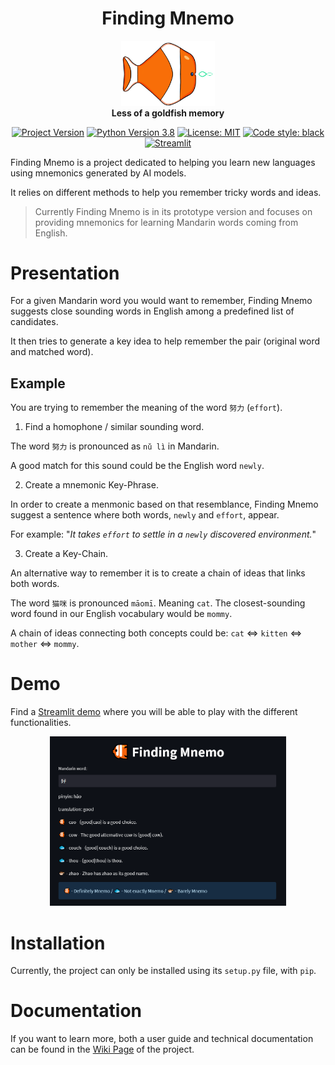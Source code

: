 <h1  align="center">Finding Mnemo</h1>
<p align="center">
<img src="imgs/mnemo.png" alt="FindingMnemo logo" width="150px">
<br>
<b>Less of a goldfish memory</b>
</p>

<p align="center">
<a href="https://github.com/SimonPop/FindingMnemo/"><img alt="Project Version" src="https://img.shields.io/badge/version-0.0.1-blue"></a>
<a href="https://www.python.org"><img alt="Python Version 3.8" src="https://img.shields.io/badge/Python-3.8-blue.svg?style=flat&logo=python&logoColor=white"></a>
<a href="https://github.com/SimonPop/FindingMnemo/LICENSE"><img alt="License: MIT" src="https://img.shields.io/badge/License-MIT-blue.svg"></a>
<a href="https://github.com/psf/black"><img alt="Code style: black" src="https://img.shields.io/badge/code%20style-black-000000.svg"></a>
<a href="https://finding-mnemo.streamlit.app/"><img alt="Streamlit" src="https://img.shields.io/badge/Streamlit-1.2.0-FF4B4B.svg?style=flat&logo=Streamlit&logoColor=white"></a>
</p>

Finding Mnemo is a project dedicated to helping you learn new languages using mnemonics generated by AI models.

It relies on different methods to help you remember tricky words and ideas.

> Currently Finding Mnemo is in its prototype version and focuses on providing mnemonics for learning Mandarin words coming from English.

# Presentation

For a given Mandarin word you would want to remember, Finding Mnemo suggests close sounding words in English among a predefined list of candidates. 

It then tries to generate a key idea to help remember the pair (original word and matched word). 

## Example 

You are trying to remember the meaning of the word `努力` (`effort`).

1. Find a homophone / similar sounding word.

The word `努力` is pronounced as `nǔ lì` in Mandarin.

A good match for this sound could be the English word `newly`. 

2. Create a mnemonic Key-Phrase.

In order to create a menmonic based on that resemblance, Finding Mnemo suggest a sentence where both words, `newly` and `effort`, appear.

For example: "*It takes `effort` to settle in a `newly` discovered environment.*"

3. Create a Key-Chain.

An alternative way to remember it is to create a chain of ideas that links both words.

The word `猫咪` is pronounced `māomī`. Meaning `cat`. The closest-sounding word found in our English vocabulary would be `mommy`. 

A chain of ideas connecting both concepts could be: `cat` ⇔ `kitten` ⇔ `mother` ⇔ `mommy`.

# Demo

Find a [Streamlit demo](https://finding-mnemo.streamlit.app/) where you will be able to play with the different functionalities.

<p align="center">
    <img src="imgs/streamlit.png" alt= "Streamlit Demo" width="75%">
</p>

# Installation

Currently, the project can only be installed using its `setup.py` file, with `pip`.

# Documentation

If you want to learn more, both a user guide and technical documentation  can be found in the [Wiki Page](https://github.com/SimonPop/FindingMnemo/wiki) of the project.


